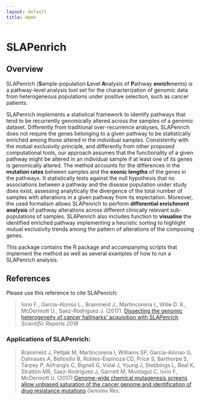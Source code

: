 ```yaml
---
layout: default
title: Home
---
```


# SLAPenrich

## Overview

SLAPenrich (**S**ample-population **L**evel **A**nalysis of **P**athway **enrich**ments) is a pathway-level analysis tool set for the characterization of genomic data from heterogeneous populations under positive selection, such as cancer patients.

SLAPenrich implements a statistical framework to identify pathways that tend to be recurrently genomically altered across the samples of a genomic dataset. Differently from traditional over-recurrence analyses, SLAPenrich does not require the genes belonging to a given pathway to be statistically enriched among those altered in the individual samples. Consistently with the mutual exclusivity principle, and differently from other proposed computational tools, our approach assumes that the functionality of a given pathway might be altered in an individual sample if at least one of its genes is genomically altered. The method accounts for the differences in the **mutation rates** between samples and the **exonic lengths** of the genes in the pathways. It statistically tests against the null hypothesis that no associations between a pathway and the disease population under study does exist, assessing analytically the divergence of the total number of samples with alterations in a given pathway from its expectation. Moreover, the used formalism allows SLAPenrich to perform **differential enrichment analysis** of pathway alterations across different clinically relevant sub-populations of samples. SLAPenrich also includes function to **visualise** the identified enriched pathway implementing a heuristic sorting to highlight mutual exclusivity trends among the pattern of alterations of the composing genes.

This package contains the R package and accompanying scripts that implement the method as well as several examples of how to run a SLAPenrich analysis.

## References
Please use this reference to cite SLAPenrich:
>  Iorio F., Garcia-Alonso L., Brammeld J., Martincorena I., Wille D. R.,  McDermott U.,  Saez-Rodriguez J. (2017). [Dissecting the genomic heterogeneity of cancer hallmarks' acquisition with SLAPenrich](http://europepmc.org/abstract/MED/29713020). _Scientific Reports 2018_
   

### Applications of SLAPenrich:

 > Brammeld J, Petljak M, Martincorena I, Williams SP, Garcia-Alonso G, Dalmases A, Bellosillo B, Robles-Espinoza CD, Price S, Barthorpe S, Tarpey P, Alifrangis C, Bignell G, Vidal J, Young J, Stebbings L, Beal K, Stratton MR, Saez-Rodriguez J, Garnett M, Montagut C, Iorio F, McDermott U. (2017) [Genome-wide chemical mutagenesis screens allow unbiased saturation of the cancer genome and identification of drug resistance mutations](http://genome.cshlp.org/content/early/2017/03/15/gr.213546.116.abstract?cited-by=yes&legid=genome;gr.213546.116v2) _Genome Res._


